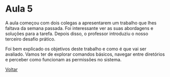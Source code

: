 # Aula 5

A aula começou com dois colegas a apresentarem um trabalho que lhes faltava da semana passada. Foi interessante ver as suas abordagens e soluções para a tarefa. Depois disso, o professor introduziu o nosso terceiro desafio prático.

Foi bem explicado os objetivos deste trabalho e como é que vai ser avaliado. Vamos ter de explorar comandos básicos, navegar entre diretórios e perceber como funcionam as permissões no sistema.


[Voltar](../README.md)